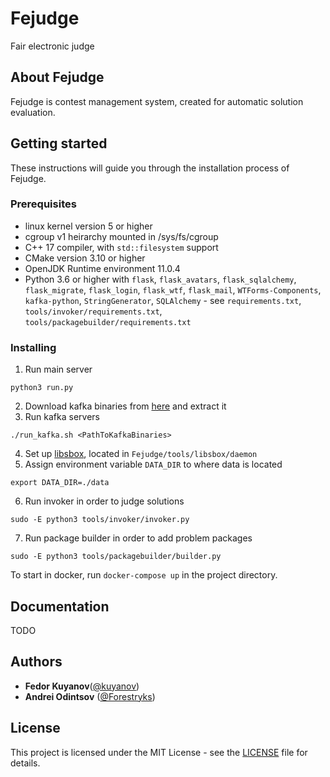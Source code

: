# Fejudge

Fair electronic judge

## About Fejudge

Fejudge is contest management system, created for automatic solution evaluation.

## Getting started

These instructions will guide you through the installation process of Fejudge.

### Prerequisites

- linux kernel version 5 or higher
- cgroup v1 heirarchy mounted in /sys/fs/cgroup
- C++ 17 compiler, with `std::filesystem` support
- CMake version 3.10 or higher
- OpenJDK Runtime environment 11.0.4
- Python 3.6 or higher with `flask`, `flask_avatars`, `flask_sqlalchemy`, `flask_migrate`, `flask_login`, `flask_wtf`, `flask_mail`, `WTForms-Components`, `kafka-python`, `StringGenerator`, `SQLAlchemy` - see `requirements.txt`, `tools/invoker/requirements.txt`, `tools/packagebuilder/requirements.txt`

### Installing

1. Run main server
```
python3 run.py
```
2. Download kafka binaries from [here](https://kafka.apache.org/downloads) and extract it
3. Run kafka servers
```
./run_kafka.sh <PathToKafkaBinaries>
```
4. Set up [libsbox](https://github.com/Forestryks/libsbox), located in `Fejudge/tools/libsbox/daemon`
5. Assign environment variable `DATA_DIR` to where data is located
```
export DATA_DIR=./data
```
6. Run invoker in order to judge solutions
```
sudo -E python3 tools/invoker/invoker.py
```
7. Run package builder in order to add problem packages
```
sudo -E python3 tools/packagebuilder/builder.py
```

To start in docker, run `docker-compose up` in the project directory.

## Documentation

TODO

## Authors

- **Fedor Kuyanov**([@kuyanov](https://github.com/kuyanov))
- **Andrei Odintsov** ([@Forestryks](https://github.com/Forestryks))

## License

This project is licensed under the MIT License - see the [LICENSE](LICENSE) file for details.


